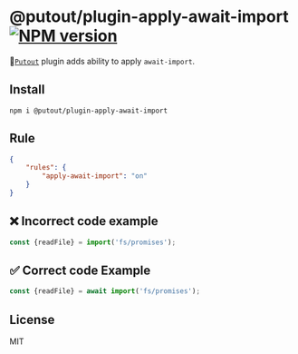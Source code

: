 # @putout/plugin-apply-await-import [![NPM version][NPMIMGURL]][NPMURL]

[NPMIMGURL]: https://img.shields.io/npm/v/@putout/plugin-apply-await-import.svg?style=flat&longCache=true
[NPMURL]: https://npmjs.org/package/@putout/plugin-apply-await-import"npm"

🐊[`Putout`](https://github.com/coderaiser/putout) plugin adds ability to apply `await-import`.

## Install

```
npm i @putout/plugin-apply-await-import
```

## Rule

```json
{
    "rules": {
        "apply-await-import": "on"
    }
}
```

## ❌ Incorrect code example

```js
const {readFile} = import('fs/promises');
```

## ✅ Correct code Example

```js
const {readFile} = await import('fs/promises');
```

## License

MIT
